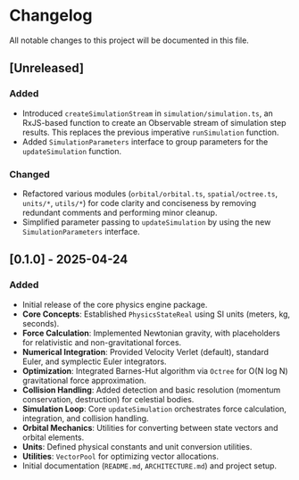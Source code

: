 # Changelog

All notable changes to this project will be documented in this file.

## [Unreleased]

### Added

- Introduced `createSimulationStream` in `simulation/simulation.ts`, an RxJS-based function to create an Observable stream of simulation step results. This replaces the previous imperative `runSimulation` function.
- Added `SimulationParameters` interface to group parameters for the `updateSimulation` function.

### Changed

- Refactored various modules (`orbital/orbital.ts`, `spatial/octree.ts`, `units/*`, `utils/*`) for code clarity and conciseness by removing redundant comments and performing minor cleanup.
- Simplified parameter passing to `updateSimulation` by using the new `SimulationParameters` interface.

## [0.1.0] - 2025-04-24

### Added

- Initial release of the core physics engine package.
- **Core Concepts**: Established `PhysicsStateReal` using SI units (meters, kg, seconds).
- **Force Calculation**: Implemented Newtonian gravity, with placeholders for relativistic and non-gravitational forces.
- **Numerical Integration**: Provided Velocity Verlet (default), standard Euler, and symplectic Euler integrators.
- **Optimization**: Integrated Barnes-Hut algorithm via `Octree` for O(N log N) gravitational force approximation.
- **Collision Handling**: Added detection and basic resolution (momentum conservation, destruction) for celestial bodies.
- **Simulation Loop**: Core `updateSimulation` orchestrates force calculation, integration, and collision handling.
- **Orbital Mechanics**: Utilities for converting between state vectors and orbital elements.
- **Units**: Defined physical constants and unit conversion utilities.
- **Utilities**: `VectorPool` for optimizing vector allocations.
- Initial documentation (`README.md`, `ARCHITECTURE.md`) and project setup.
